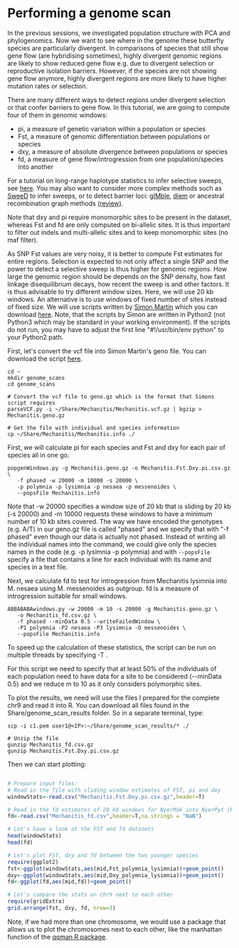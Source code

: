 # Performing a genome scan

In the previous sessions, we investigated population structure with PCA and phylogenomics. Now we want to see where in the genome these butterfly species are particularly divergent. In comparisons of species that still show gene flow (are hybridising sometimes), highly divergent genomic regions are likely to show reduced gene flow e.g. due to divergent selection or reproductive isolation barriers. However, if the species are not showing gene flow anymore, highly divergent regions are more likely to have higher mutation rates or selection.

There are many different ways to detect regions under divergent selection or that confer barriers to gene flow. In this tutorial, we are going to compute four of them in genomic windows:
- pi, a measure of genetic variation within a population or species
- Fst, a measure of genomic differentiation between populations or species
- dxy, a measure of absolute divergence between populations or species
- fd, a measure of gene flow/introgression from one population/species into another

For a tutorial on long-range haplotype statistics to infer selective sweeps, see [here](https://speciationgenomics.github.io/haplotypes/). You may also want to consider more complex methods such as [SweeD](https://academic.oup.com/mbe/article/30/9/2224/999783#74416771) to infer sweeps, or to detect barrier loci: [gIMble](https://europepmc.org/article/ppr/ppr564457), [diem](https://www.biorxiv.org/content/10.1101/2022.03.24.485605v3) or ancestral recombination graph methods [(review)](https://academic.oup.com/genetics/article/221/1/iyac044/6554197).

Note that dxy and pi require monomorphic sites to be present in the dataset, whereas Fst and fd are only computed on bi-allelic sites. It is thus important to filter out indels and multi-allelic sites and to keep monomorphic sites (no maf filter).

As SNP Fst values are very noisy, it is better to compute Fst estimates for entire regions. Selection is expected to not only affect a single SNP and the power to detect a selective sweep is thus higher for genomic regions. How large the genomic region should be depends on the SNP density, how fast linkage disequilibrium decays, how recent the sweep is and other factors. It is thus advisable to try different window sizes. Here, we will use 20 kb windows. An alternative is to use windows of fixed number of sites instead of fixed size. We will use scripts written by [Simon Martin](https://simonmartinlab.org/) which you can download [here](https://github.com/simonhmartin/genomics_general).
Note, that the scripts by Simon are written in Python2 (not Python3 which may be standard in your working environment). If the scripts do not run, you may have to adjust the first line "#!/usr/bin/env python" to your Python2 path.

First, let's convert the vcf file into Simon Martin's geno file. You can download the script [here](https://github.com/simonhmartin/genomics_general/raw/master/VCF_processing/parseVCF.py).

```shell
cd ~
mkdir genome_scans
cd genome_scans

# Convert the vcf file to geno.gz which is the format that Simons script requires
parseVCF.py -i ~/Share/Mechanitis/Mechanitis.vcf.gz | bgzip > Mechanitis.geno.gz

# Get the file with individual and species information
cp ~/Share/Mechanitis/Mechanitis.info ./
```

First, we will calculate pi for each species and Fst and dxy for each pair of species all in one go.
```shell
popgenWindows.py -g Mechanitis.geno.gz -o Mechanitis.Fst.Dxy.pi.csv.gz \
   -f phased -w 20000 -m 10000 -s 20000 \
   -p polymnia -p lysimnia -p nesaea -p messenoides \
   --popsFile Mechanitis.info
```

Note that -w 20000 specifies a window size of 20 kb that is sliding by 20 kb (-s 20000) and -m 10000 requests these windows to have a minimum number of 10 kb sites covered. The way we have encoded the genotypes (e.g. A/T) in our geno.gz file is called "phased" and we specify that with "-f phased" even though our data is actually not phased. Instead of writing all the individual names into the command, we could give only the species names in the code (e.g. -p lysimnia -p polymnia) and with `--popsFile` specify a file that contains a line for each individual with its name and species in a text file.

Next, we calculate fd to test for introgression from Mechanitis lysimnia into M. nesaea using M. messenoides as outgroup. fd is a measure of introgression suitable for small windows.

```shell
ABBABABAwindows.py -w 20000 -m 10 -s 20000 -g Mechanitis.geno.gz \
   -o Mechanitis_fd.csv.gz \
   -f phased --minData 0.5 --writeFailedWindow \
   -P1 polymnia -P2 nesaea -P3 lysimnia -O messenoides \
   --popsFile Mechanitis.info
```

To speed up the calculation of these statistics, the script can be run on multiple threads by specifying -T <thread number>.

For this script we need to specify that at least 50% of the individuals of each population need to have data for a site to be considered (-\-minData 0.5) and we reduce m to 10 as it only considers polymorphic sites.

To plot the results, we need will use the files I prepared for the complete chr9 and read it into R. You can download all files found in the Share/genome_scan_results folder. So in a separate terminal, type:

```shell
scp -i c1.pem user1@<IP>:~/Share/genome_scan_results/* ./

# Unzip the file
gunzip Mechanitis_fd.csv.gz
gunzip Mechanitis.Fst.Dxy.pi.csv.gz
```

Then we can start plotting:

```r

# Prepare input files:
# Read in the file with sliding window estimates of FST, pi and dxy
windowStats<-read.csv("Mechanitis.Fst.Dxy.pi.csv.gz",header=T)

# Read in the fd estimates of 20 kb windows for NyerMak into NyerPyt (P1=PundPyt, P2=NyerPyt, P3=NyerMak, outgroup=Kivu cichlid)
fd<-read.csv("Mechanitis_fd.csv",header=T,na.strings = "NaN")

# Let's have a look at the FST and fd datasets
head(windowStats)
head(fd)

# Let's plot FST, dxy and fd between the two younger species
require(ggplot2)
fst<-ggplot(windowStats,aes(mid,Fst_polymnia_lysimnia))+geom_point()
dxy<-ggplot(windowStats,aes(mid,Dxy_polymnia_lysimnia))+geom_point()
fd<-ggplot(fd,aes(mid,fd))+geom_point()

# Let's compare the stats on chr9 next to each other
require(gridExtra)
grid.arrange(fst, dxy, fd, nrow=3)
```

Note, if we had more than one chromosome, we would use a package that allows us to plot the chromosomes next to each other, like the manhattan function of the [qqman R package](https://cran.r-project.org/web/packages/qqman/vignettes/qqman.html).

